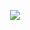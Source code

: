 <p  align="center">

<img  src="https://github.com/Open-Core-Initiative/sturdynet-openwrt-sdk/assets/41849970/80264c59-a9a5-4974-a937-929b1d7874f4">

</p>